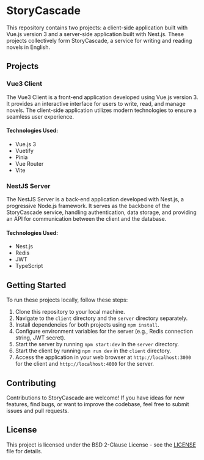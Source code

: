 # StoryCascade

This repository contains two projects: a client-side application built with Vue.js version 3 and a server-side application built with Nest.js. These projects collectively form StoryCascade, a service for writing and reading novels in English.

## Projects

### Vue3 Client

The Vue3 Client is a front-end application developed using Vue.js version 3. It provides an interactive interface for users to write, read, and manage novels. The client-side application utilizes modern technologies to ensure a seamless user experience.

#### Technologies Used:

- Vue.js 3
- Vuetify
- Pinia
- Vue Router
- Vite

### NestJS Server

The NestJS Server is a back-end application developed with Nest.js, a progressive Node.js framework. It serves as the backbone of the StoryCascade service, handling authentication, data storage, and providing an API for communication between the client and the database.

#### Technologies Used:

- Nest.js
- Redis
- JWT
- TypeScript

## Getting Started

To run these projects locally, follow these steps:

1. Clone this repository to your local machine.
2. Navigate to the `client` directory and the `server` directory separately.
3. Install dependencies for both projects using `npm install`.
4. Configure environment variables for the server (e.g., Redis connection string, JWT secret).
5. Start the server by running `npm start:dev` in the `server` directory.
6. Start the client by running `npm run dev` in the `client` directory.
7. Access the application in your web browser at `http://localhost:3000` for the client and `http://localhost:4000` for the server.

## Contributing

Contributions to StoryCascade are welcome! If you have ideas for new features, find bugs, or want to improve the codebase, feel free to submit issues and pull requests.

## License

This project is licensed under the BSD 2-Clause License - see the [LICENSE](LICENSE.md) file for details.
